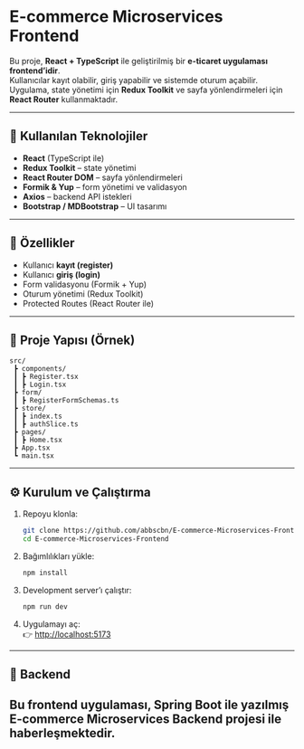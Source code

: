 # E-commerce Microservices Frontend

Bu proje, **React + TypeScript** ile geliştirilmiş bir **e-ticaret uygulaması frontend’idir**.  
Kullanıcılar kayıt olabilir, giriş yapabilir ve sistemde oturum açabilir. Uygulama, state yönetimi için **Redux Toolkit** ve sayfa yönlendirmeleri için **React Router** kullanmaktadır.  

---

## 🚀 Kullanılan Teknolojiler
- **React** (TypeScript ile)  
- **Redux Toolkit** – state yönetimi  
- **React Router DOM** – sayfa yönlendirmeleri  
- **Formik & Yup** – form yönetimi ve validasyon  
- **Axios** – backend API istekleri  
- **Bootstrap / MDBootstrap** – UI tasarımı  

---

## 🔐 Özellikler
- Kullanıcı **kayıt (register)**  
- Kullanıcı **giriş (login)**  
- Form validasyonu (Formik + Yup)  
- Oturum yönetimi (Redux Toolkit)  
- Protected Routes (React Router ile)  

---

## 📂 Proje Yapısı (Örnek)
```
src/
 ┣ components/
 ┃ ┣ Register.tsx
 ┃ ┣ Login.tsx
 ┣ form/
 ┃ ┣ RegisterFormSchemas.ts
 ┣ store/
 ┃ ┣ index.ts
 ┃ ┣ authSlice.ts
 ┣ pages/
 ┃ ┣ Home.tsx
 ┣ App.tsx
 ┗ main.tsx
```

---

## ⚙️ Kurulum ve Çalıştırma
1. Repoyu klonla:
   ```bash
   git clone https://github.com/abbscbn/E-commerce-Microservices-Frontend.git
   cd E-commerce-Microservices-Frontend
   ```

2. Bağımlılıkları yükle:
   ```bash
   npm install
   ```

3. Development server’ı çalıştır:
   ```bash
   npm run dev
   ```

4. Uygulamayı aç:  
   👉 [http://localhost:5173](http://localhost:5173)

---

## 🔗 Backend
Bu frontend uygulaması, Spring Boot ile yazılmış **E-commerce Microservices Backend** projesi ile haberleşmektedir.  
---

